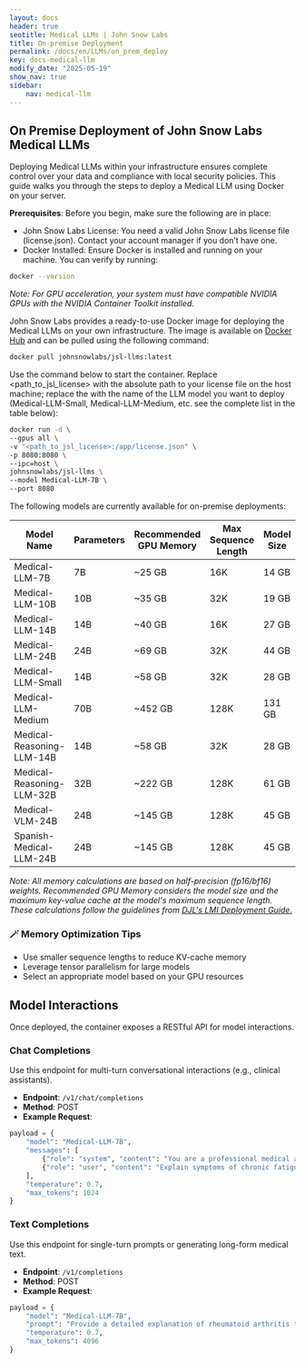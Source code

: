 ```yaml
---
layout: docs
header: true
seotitle: Medical LLMs | John Snow Labs
title: On-premise Deployment
permalink: /docs/en/LLMs/on_prem_deploy
key: docs-medical-llm
modify_date: "2025-05-19"
show_nav: true
sidebar:
    nav: medical-llm
---
```


<div class="h3-box" markdown="1">


## On Premise Deployment of John Snow Labs Medical LLMs

Deploying Medical LLMs within your infrastructure ensures complete control over your data and compliance with local security policies. This guide walks you through the steps to deploy a Medical LLM using Docker on your server.

**Prerequisites**: 
Before you begin, make sure the following are in place:
- John Snow Labs License: You need a valid John Snow Labs license file (license.json). Contact your account manager if you don’t have one.
- Docker Installed: Ensure Docker is installed and running on your machine. You can verify by running:

```bash
docker --version

```
*Note: For GPU acceleration, your system must have compatible NVIDIA GPUs with the NVIDIA Container Toolkit installed.*

John Snow Labs provides a ready-to-use Docker image for deploying the Medical LLMs on your own infrastructure. The image is available on [Docker Hub](https://hub.docker.com/r/johnsnowlabs/jsl-llms) and can be pulled using the following command:

```bash
docker pull johnsnowlabs/jsl-llms:latest
```

Use the command below to start the container. Replace <path_to_jsl_license> with the absolute path to your license file on the host machine; replace the <model> with the name of the LLM model you want to deploy (Medical-LLM-Small, Medical-LLM-Medium, etc. see the complete list in the table below): 

```bash
docker run -d \
--gpus all \
-v "<path_to_jsl_license>:/app/license.json" \
-p 8080:8080 \
--ipc=host \
johnsnowlabs/jsl-llms \
--model Medical-LLM-7B \
--port 8080
```

The following models are currently available for on-premise deployments:

| **Model Name** | **Parameters** | **Recommended GPU Memory** | **Max Sequence Length** | **Model Size** | **Max KV-Cache** | **Tensor Parallel Sizes** |
|----------------------------|------------|--------------|---------------------|------------|--------------|----------------------|
| Medical-LLM-7B             | 7B         | ~25 GB       | 16K                 | 14 GB      | 11 GB        | 1, 2, 4              |
| Medical-LLM-10B            | 10B        | ~35 GB       | 32K                 | 19 GB      | 15 GB        | 1, 2, 4              |
| Medical-LLM-14B            | 14B        | ~40 GB       | 16K                 | 27 GB      | 13 GB        | 1, 2                 |
| Medical-LLM-24B            | 24B        | ~69 GB       | 32K                 | 44 GB      | 25 GB        | 1, 2, 4, 8           |
| Medical-LLM-Small          | 14B        | ~58 GB       | 32K                 | 28 GB      | 30 GB        | 1, 2, 4, 8           |
| Medical-LLM-Medium         | 70B        | ~452 GB      | 128K                | 131 GB     | 320 GB       | 4, 8                 |
| Medical-Reasoning-LLM-14B  | 14B        | ~58 GB       | 32K                 | 28 GB      | 30 GB        | 1, 2, 4, 8           |
| Medical-Reasoning-LLM-32B  | 32B        | ~222 GB      | 128K                | 61 GB      | 160 GB       | 2, 4, 8              |
| Medical-VLM-24B            | 24B        | ~145 GB      | 128K                | 45 GB      | 100 GB       | 2, 4, 8              |
| Spanish-Medical-LLM-24B    | 24B        | ~145 GB      | 128K                | 45 GB      | 100 GB       | 2, 4, 8              |


*Note: All memory calculations are based on half-precision (fp16/bf16) weights. Recommended GPU Memory considers the model size and the maximum key-value cache at the model's maximum sequence length. These calculations follow the guidelines from [DJL's LMI Deployment Guide.](https://docs.djl.ai/master/docs/serving/serving/docs/lmi/deployment_guide/instance-type-selection.html)*




</div>

### 🪄 Memory Optimization Tips

- Use smaller sequence lengths to reduce KV-cache memory
- Leverage tensor parallelism for large models
- Select an appropriate model based on your GPU resources


## Model Interactions
Once deployed, the container exposes a RESTful API for model interactions.

### Chat Completions
Use this endpoint for multi-turn conversational interactions (e.g., clinical assistants).

- **Endpoint**: `/v1/chat/completions`
- **Method**: POST
- **Example Request**:

```python
payload = {
    "model": "Medical-LLM-7B",
    "messages": [
        {"role": "system", "content": "You are a professional medical assistant"},
        {"role": "user", "content": "Explain symptoms of chronic fatigue syndrome"}
    ],
    "temperature": 0.7,
    "max_tokens": 1024
}
```

### Text Completions
Use this endpoint for single-turn prompts or generating long-form medical text.

- **Endpoint**: `/v1/completions`
- **Method**: POST
- **Example Request**:
```python
payload = {
    "model": "Medical-LLM-7B",
    "prompt": "Provide a detailed explanation of rheumatoid arthritis treatment",
    "temperature": 0.7,
    "max_tokens": 4096
}
```






